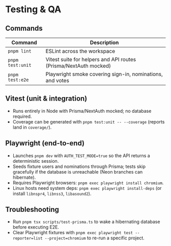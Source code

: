 # Testing & QA

## Commands

| Command | Description |
| ------- | ----------- |
| `pnpm lint` | ESLint across the workspace |
| `pnpm test:unit` | Vitest suite for helpers and API routes (Prisma/NextAuth mocked) |
| `pnpm test:e2e` | Playwright smoke covering sign-in, nominations, and votes |

## Vitest (unit & integration)

- Runs entirely in Node with Prisma/NextAuth mocked; no database required.
- Coverage can be generated with `pnpm test:unit -- --coverage` (reports land in `coverage/`).

## Playwright (end-to-end)

- Launches `pnpm dev` with `AUTH_TEST_MODE=true` so the API returns a deterministic session.
- Seeds fixture users and nominations through Prisma; tests skip gracefully if the database is unreachable (Neon branches can hibernate).
- Requires Playwright browsers: `pnpm exec playwright install chromium`.
- Linux hosts need system deps: `pnpm exec playwright install-deps` (or install `libnspr4`, `libnss3`, `libasound2`).

## Troubleshooting

- Run `pnpm tsx scripts/test-prisma.ts` to wake a hibernating database before executing E2E.
- Clear Playwright fixtures with `pnpm exec playwright test --reporter=list --project=chromium` to re-run a specific project.
